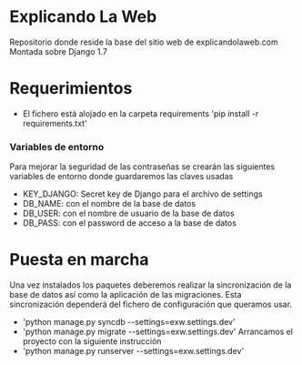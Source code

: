 # Explicando La Web

Repositorio donde reside la base del sitio web de explicandolaweb.com
Montada sobre Django 1.7

# Requerimientos
* El fichero está alojado en la carpeta requirements
'pip install -r requirements.txt'


### Variables de entorno
Para mejorar la seguridad de las contraseñas se crearán las siguientes variables de entorno donde guardaremos las claves usadas
* KEY_DJANGO: Secret key de Django para el archivo de settings
* DB_NAME: con el nombre de la base de datos
* DB_USER: con el nombre de usuario de la base de datos
* DB_PASS: con el password de acceso a la base de datos


# Puesta en marcha
Una vez instalados los paquetes deberemos realizar la sincronización de la base de datos así como la aplicación de las migraciones. Esta sincronización dependerá del fichero de configuración que queramos usar.
- 'python manage.py syncdb --settings=exw.settings.dev'
- 'python manage.py migrate --settings=exw.settings.dev'
Arrancamos el proyecto con la siguiente instrucción
- 'python manage.py runserver --settings=exw.settings.dev'
